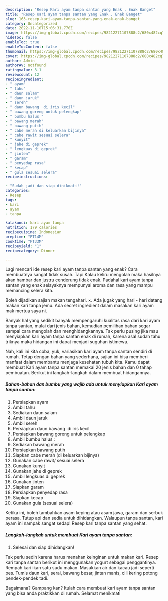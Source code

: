 ```yaml
---
description: "Resep Kari ayam tanpa santan yang Enak , Enak Banget"
title: "Resep Kari ayam tanpa santan yang Enak , Enak Banget"
slug: 163-resep-kari-ayam-tanpa-santan-yang-enak-enak-banget
category: Uncategorized
date: 2022-11-10T15:06:31.770Z
image: https://img-global.cpcdn.com/recipes/98212271107888c2/680x482cq70/kari-ayam-tanpa-santan-foto-resep-utama.jpg
hideToc: false
enableToc: true
enableTocContent: false
thumbnail: https://img-global.cpcdn.com/recipes/98212271107888c2/680x482cq70/kari-ayam-tanpa-santan-foto-resep-utama.jpg
cover: https://img-global.cpcdn.com/recipes/98212271107888c2/680x482cq70/kari-ayam-tanpa-santan-foto-resep-utama.jpg
author: Admin
authorAv: notfound
ratingvalue: 3.1
reviewcount: 12
recipeingredient:
- " ayam"
- " tahu"
- " daun salam"
- " daun jaruk"
- " sereh"
- " daun bawang  di iris kecil"
- " bawang goreng untuk pelengkap"
- " bumbu halus "
- " bawang merah"
- " bawang putih"
- " cabe merah di keluarkan bijinya"
- " cabe rawit sesuai selera"
- " kunyit"
- " jahe di geprek"
- " lengkuas di geprek"
- " jinten"
- " garam"
- " penyedap rasa"
- " kecap"
- " gula sesuai selera"
recipeinstructions:

- "Sudah jadi dan siap dinikmati!"
categories:
- Resep
tags:
- kari
- ayam
- tanpa

katakunci: kari ayam tanpa 
nutrition: 179 calories
recipecuisine: Indonesian
preptime: "PT14M"
cooktime: "PT33M"
recipeyield: "1"
recipecategory: Dinner

---
```



Lagi mencari ide resep kari ayam tanpa santan yang enak? Cara membuatnya sangat tidak susah. Tapi Kalau keliru mengolah maka hasilnya akan hambar dan justru cenderung tidak enak. Padahal kari ayam tanpa santan yang enak selayaknya mempunyai aroma dan rasa yang mampu memancing selera kita.


Boleh dijadikan sajian makan tengahari. ×. Ada jugak yang hari - hari datang makan kari tanpa jemu. Ada secret ingredient dalam masakan kari ayam mak mertua saya ni.

Banyak hal yang sedikit banyak mempengaruhi kualitas rasa dari kari ayam tanpa santan, mulai dari jenis bahan, kemudian pemilihan bahan segar sampai cara mengolah dan menghidangkannya. Tak perlu pusing jika mau menyiapkan kari ayam tanpa santan enak di rumah, karena asal sudah tahu triknya maka hidangan ini dapat menjadi suguhan istimewa.


Nah, kali ini kita coba, yuk, variasikan kari ayam tanpa santan sendiri di rumah. Tetap dengan bahan yang sederhana, sajian ini bisa memberi manfaat dalam membantu menjaga kesehatan tubuh kita. Kamu dapat membuat Kari ayam tanpa santan memakai 20 jenis bahan dan 0 tahap pembuatan. Berikut ini langkah-langkah dalam membuat hidangannya.

<!--inarticleads1-->

##### Bahan-bahan dan bumbu yang wajib ada untuk menyiapkan Kari ayam tanpa santan:

1. Persiapkan  ayam
1. Ambil  tahu
1. Sediakan  daun salam
1. Ambil  daun jaruk
1. Ambil  sereh
1. Persiapkan  daun bawang  di iris kecil
1. Persiapkan  bawang goreng untuk pelengkap
1. Ambil  bumbu halus :
1. Sediakan  bawang merah
1. Persiapkan  bawang putih
1. Siapkan  cabe merah (di keluarkan bijinya)
1. Gunakan  cabe rawit/ sesuai selera
1. Gunakan  kunyit
1. Gunakan  jahe di geprek
1. Ambil  lengkuas di geprek
1. Gunakan  jinten
1. Siapkan  garam
1. Persiapkan  penyedap rasa
1. Siapkan  kecap
1. Gunakan  gula (sesuai selera)


Ketika ini, boleh tambahkan asam keping atau asam jawa, garam dan serbuk perasa. Tutup api dan sedia untuk dihidangkan. Walaupun tanpa santan, kari ayam ini nampak sangat sedap! Resep kari tanpa santan yang sehat. 

<!--inarticleads2-->

##### Langkah-langkah untuk membuat Kari ayam tanpa santan:


1. Selesai dan siap dihidangkan!

Tak perlu sedih karena harus menahan keinginan untuk makan kari. Resep kari tanpa santan berikut ini menggunakan yogurt sebagai penggantinya. Rempah kari ikan satu sudu makan. Masukkan air dan kacau jadi seperti pes. Tumis daun kari, serai, bawang besar, jintan manis, cili kering potong pendek-pendek tadi. 

Bagaimana? Gampang kan? Itulah cara membuat kari ayam tanpa santan yang bisa anda praktikkan di rumah. Selamat menikmati
